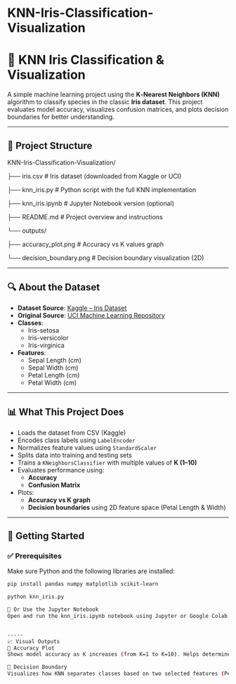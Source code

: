 # KNN-Iris-Classification-Visualization
# 🌸 KNN Iris Classification & Visualization

A simple machine learning project using the **K‑Nearest Neighbors (KNN)** algorithm to classify species in the classic **Iris dataset**. This project evaluates model accuracy, visualizes confusion matrices, and plots decision boundaries for better understanding.

---

## 📂 Project Structure
KNN-Iris-Classification-Visualization/


├── iris.csv # Iris dataset (downloaded from Kaggle or UCI)


├── knn_iris.py # Python script with the full KNN implementation


├── knn_iris.ipynb # Jupyter Notebook version (optional)


├── README.md # Project overview and instructions


└── outputs/


├── accuracy_plot.png # Accuracy vs K values graph


└── decision_boundary.png # Decision boundary visualization (2D)


---

## 🔍 About the Dataset

- **Dataset Source**: [Kaggle – Iris Dataset](https://www.kaggle.com/datasets/uciml/iris)
- **Original Source**: [UCI Machine Learning Repository](https://archive.ics.uci.edu/ml/datasets/iris)
- **Classes**:
  - Iris-setosa
  - Iris-versicolor
  - Iris-virginica
- **Features**:
  - Sepal Length (cm)
  - Sepal Width (cm)
  - Petal Length (cm)
  - Petal Width (cm)

---

## 📊 What This Project Does

- Loads the dataset from CSV (Kaggle)
- Encodes class labels using `LabelEncoder`
- Normalizes feature values using `StandardScaler`
- Splits data into training and testing sets
- Trains a `KNeighborsClassifier` with multiple values of **K (1–10)**
- Evaluates performance using:
  - **Accuracy**
  - **Confusion Matrix**
- Plots:
  - **Accuracy vs K graph**
  - **Decision boundaries** using 2D feature space (Petal Length & Width)

---

## 🚀 Getting Started

### ✅ Prerequisites

Make sure Python and the following libraries are installed:

```bash
pip install pandas numpy matplotlib scikit-learn

python knn_iris.py

📓 Or Use the Jupyter Notebook
Open and run the knn_iris.ipynb notebook using Jupyter or Google Colab.


-----
📈 Visual Outputs
📌 Accuracy Plot
Shows model accuracy as K increases (from K=1 to K=10). Helps determine the best K value for classification.

📌 Decision Boundary
Visualizes how KNN separates classes based on two selected features (Petal Length & Petal Width). Useful for understanding model behavior.
